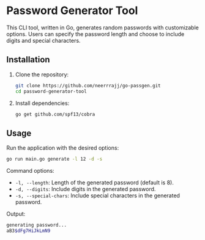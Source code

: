 # Password Generator Tool

This CLI tool, written in Go, generates random passwords with customizable options. Users can specify the password length and choose to include digits and special characters.

## Installation

1. Clone the repository:
    ```sh
    git clone https://github.com/neerrrajj/go-passgen.git
    cd password-generator-tool
    ```

2. Install dependencies:
    ```sh
    go get github.com/spf13/cobra
    ```

## Usage

Run the application with the desired options:
```sh
go run main.go generate -l 12 -d -s
```

Command options:
- `-l, --length`: Length of the generated password (default is 8).
- `-d, --digits`: Include digits in the generated password.
- `-s, --special-chars`: Include special characters in the generated password.

Output:

```bash
generating password...
aB3$dFg7HiJkLmN9
```